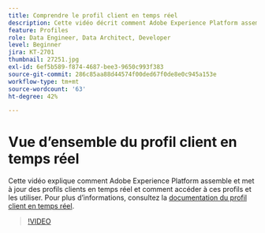 ```yaml
---
title: Comprendre le profil client en temps réel
description: Cette vidéo décrit comment Adobe Experience Platform assemble et met à jour des profils clients en temps réel et la façon dont vous pouvez accéder à ces profils et les utiliser.
feature: Profiles
role: Data Engineer, Data Architect, Developer
level: Beginner
jira: KT-2701
thumbnail: 27251.jpg
exl-id: 6ef5b589-f874-4687-bee3-9650c993f383
source-git-commit: 286c85aa88d44574f00ded67f0de8e0c945a153e
workflow-type: tm+mt
source-wordcount: '63'
ht-degree: 42%

---
```


# Vue d’ensemble du profil client en temps réel

Cette vidéo explique comment Adobe Experience Platform assemble et met à jour des profils clients en temps réel et comment accéder à ces profils et les utiliser. Pour plus d’informations, consultez la [documentation du profil client en temps réel](https://experienceleague.adobe.com/docs/experience-platform/profile/home.html?lang=fr).

>[!VIDEO](https://video.tv.adobe.com/v/27251?learn=on&enablevpops)
